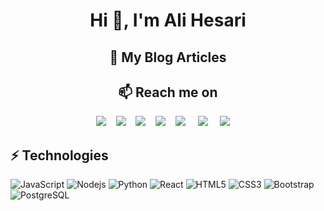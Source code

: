 <h1 align="center">Hi 👋, I'm Ali Hesari</h1>


<h2 align="center">💬 My Blog Articles</h2>
<p align="center" align='right'>
</p>


<h2  align="center">📫 Reach me on</h2>
<p align="center">
  <a target="_blank"href="https://dev.to/alihesari"><img src="https://img.shields.io/badge/dev.to-%2312100E.svg?&style=for-the-badge&logo=dev.to&logoColor=white" /></a>&nbsp;&nbsp;&nbsp;
  <a target="_blank"href="https://medium.com/@alihesari"><img src="https://img.shields.io/badge/Medium%20-%231572B6.svg?&style=for-the-badge&logo=medium&logoColor=white" /></a>&nbsp;&nbsp;&nbsp;
  <a target="_blank"href="https://www.upwork.com/freelancers/~017985f6ce43678143"><img src="https://img.shields.io/badge/Upwork-6FDA44?&style=for-the-badge&logo=upwork&logoColor=white" /></a>&nbsp;&nbsp;&nbsp;
  <a target="_blank"href="https://www.linkedin.com/in/alihesari/"><img src="https://img.shields.io/badge/Linkedin-0A66C2?&style=for-the-badge&logo=linkedin&logoColor=white" /></a>&nbsp;&nbsp;&nbsp;
  <a target="_blank"href="https://www.linkedin.com/in/alihesari/"><img src="https://img.shields.io/badge/linkedin-%230077B5.svg?&style=for-the-badge&logo=linkedin&logoColor=white" /></a>&nbsp;&nbsp;&nbsp;&nbsp;
  <a target="_blank"href="https://x.com/alihesarix"><img src="https://img.shields.io/badge/twitter-%231DA1F2.svg?&style=for-the-badge&logo=twitter&logoColor=white" /></a>&nbsp;&nbsp;&nbsp;&nbsp;
  <a href="mailto:alihesarim@gmail.com?subject=Hello%20Ali,%20From%20Github"><img src="https://img.shields.io/badge/gmail-%23D14836.svg?&style=for-the-badge&logo=gmail&logoColor=white" /></a>&nbsp;&nbsp;&nbsp;&nbsp;
</p>

## ⚡ Technologies
![JavaScript](https://img.shields.io/badge/-JavaScript-black?style=flat-square&logo=javascript)
![Nodejs](https://img.shields.io/badge/-Nodejs-black?style=flat-square&logo=Node.js)
![Python](https://img.shields.io/badge/-Python-black?style=flat-square&logo=Python)
![React](https://img.shields.io/badge/-React-black?style=flat-square&logo=react)
![HTML5](https://img.shields.io/badge/-HTML5-E34F26?style=flat-square&logo=html5&logoColor=white)
![CSS3](https://img.shields.io/badge/-CSS3-1572B6?style=flat-square&logo=css3)
![Bootstrap](https://img.shields.io/badge/-Bootstrap-563D7C?style=flat-square&logo=bootstrap)
![PostgreSQL](https://img.shields.io/badge/-PostgreSQL-336791?style=flat-square&logo=postgresql)

